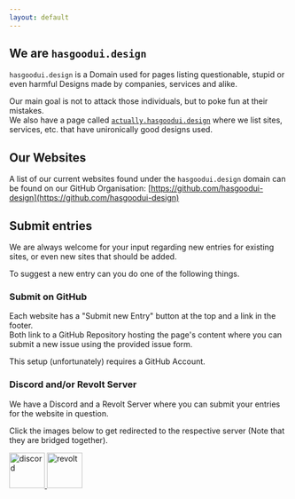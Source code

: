 ```yaml
---
layout: default
---
```


## We are `hasgoodui.design`

`hasgoodui.design` is a Domain used for pages listing questionable, stupid or even harmful Designs made by companies, services and alike.

Our main goal is not to attack those individuals, but to poke fun at their mistakes.  
We also have a page called [`actually.hasgoodui.design`][actually good] where we list sites, services, etc. that have unironically good designs used.

## Our Websites

A list of our current websites found under the `hasgoodui.design` domain can be found on our GitHub Organisation: [https://github.com/hasgoodui-design](https://github.com/hasgoodui-design)

## Submit entries

We are always welcome for your input regarding new entries for existing sites, or even new sites that should be added.

To suggest a new entry can you do one of the following things.

### Submit on GitHub

Each website has a "Submit new Entry" button at the top and a link in the footer.  
Both link to a GitHub Repository hosting the page's content where you can submit a new issue using the provided issue form.

This setup (unfortunately) requires a GitHub Account.

### Discord and/or Revolt Server

We have a Discord and a Revolt Server where you can submit your entries for the website in question.

Click the images below to get redirected to the respective server (Note that they are bridged together).

<a href="https://discord.gg/KhSpen6vtZ" target="_blank">
<img alt="discord" height="64" src="https://cdn.jsdelivr.net/npm/@intergrav/devins-badges@3/assets/cozy-minimal/social/discord-plural_vector.svg" title="Join our Discord Server!">
</a>
<a href="https://rvlt.gg/ffwb4zy6" target="_blank">
<img alt="revolt" height="64" src="https://cdn.jsdelivr.net/npm/@intergrav/devins-badges@3/assets/cozy-minimal/social/revolt-plural_vector.svg" title="Join our Revolt Server!">
</a>

[actually good]: https://actually.hasgoodui.design

